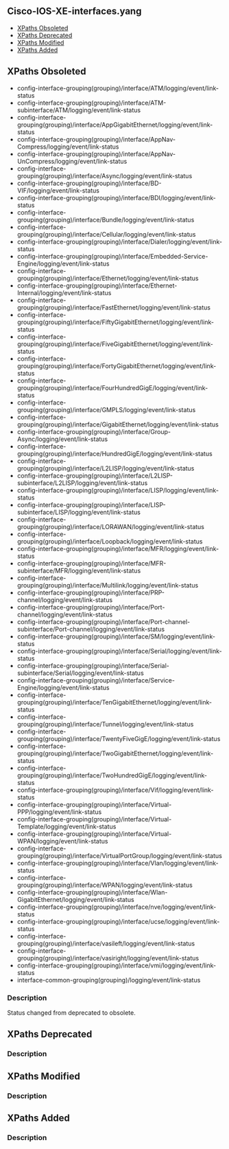 ## Cisco-IOS-XE-interfaces.yang


- [XPaths Obsoleted](#xpaths-obsoleted)
- [XPaths Deprecated](#xpaths-deprecated)
- [XPaths Modified](#xpaths-modified)
- [XPaths Added](#xpaths-added)

## XPaths Obsoleted

- config-interface-grouping(grouping)/interface/ATM/logging/event/link-status
- config-interface-grouping(grouping)/interface/ATM-subinterface/ATM/logging/event/link-status
- config-interface-grouping(grouping)/interface/AppGigabitEthernet/logging/event/link-status
- config-interface-grouping(grouping)/interface/AppNav-Compress/logging/event/link-status
- config-interface-grouping(grouping)/interface/AppNav-UnCompress/logging/event/link-status
- config-interface-grouping(grouping)/interface/Async/logging/event/link-status
- config-interface-grouping(grouping)/interface/BD-VIF/logging/event/link-status
- config-interface-grouping(grouping)/interface/BDI/logging/event/link-status
- config-interface-grouping(grouping)/interface/Bundle/logging/event/link-status
- config-interface-grouping(grouping)/interface/Cellular/logging/event/link-status
- config-interface-grouping(grouping)/interface/Dialer/logging/event/link-status
- config-interface-grouping(grouping)/interface/Embedded-Service-Engine/logging/event/link-status
- config-interface-grouping(grouping)/interface/Ethernet/logging/event/link-status
- config-interface-grouping(grouping)/interface/Ethernet-Internal/logging/event/link-status
- config-interface-grouping(grouping)/interface/FastEthernet/logging/event/link-status
- config-interface-grouping(grouping)/interface/FiftyGigabitEthernet/logging/event/link-status
- config-interface-grouping(grouping)/interface/FiveGigabitEthernet/logging/event/link-status
- config-interface-grouping(grouping)/interface/FortyGigabitEthernet/logging/event/link-status
- config-interface-grouping(grouping)/interface/FourHundredGigE/logging/event/link-status
- config-interface-grouping(grouping)/interface/GMPLS/logging/event/link-status
- config-interface-grouping(grouping)/interface/GigabitEthernet/logging/event/link-status
- config-interface-grouping(grouping)/interface/Group-Async/logging/event/link-status
- config-interface-grouping(grouping)/interface/HundredGigE/logging/event/link-status
- config-interface-grouping(grouping)/interface/L2LISP/logging/event/link-status
- config-interface-grouping(grouping)/interface/L2LISP-subinterface/L2LISP/logging/event/link-status
- config-interface-grouping(grouping)/interface/LISP/logging/event/link-status
- config-interface-grouping(grouping)/interface/LISP-subinterface/LISP/logging/event/link-status
- config-interface-grouping(grouping)/interface/LORAWAN/logging/event/link-status
- config-interface-grouping(grouping)/interface/Loopback/logging/event/link-status
- config-interface-grouping(grouping)/interface/MFR/logging/event/link-status
- config-interface-grouping(grouping)/interface/MFR-subinterface/MFR/logging/event/link-status
- config-interface-grouping(grouping)/interface/Multilink/logging/event/link-status
- config-interface-grouping(grouping)/interface/PRP-channel/logging/event/link-status
- config-interface-grouping(grouping)/interface/Port-channel/logging/event/link-status
- config-interface-grouping(grouping)/interface/Port-channel-subinterface/Port-channel/logging/event/link-status
- config-interface-grouping(grouping)/interface/SM/logging/event/link-status
- config-interface-grouping(grouping)/interface/Serial/logging/event/link-status
- config-interface-grouping(grouping)/interface/Serial-subinterface/Serial/logging/event/link-status
- config-interface-grouping(grouping)/interface/Service-Engine/logging/event/link-status
- config-interface-grouping(grouping)/interface/TenGigabitEthernet/logging/event/link-status
- config-interface-grouping(grouping)/interface/Tunnel/logging/event/link-status
- config-interface-grouping(grouping)/interface/TwentyFiveGigE/logging/event/link-status
- config-interface-grouping(grouping)/interface/TwoGigabitEthernet/logging/event/link-status
- config-interface-grouping(grouping)/interface/TwoHundredGigE/logging/event/link-status
- config-interface-grouping(grouping)/interface/Vif/logging/event/link-status
- config-interface-grouping(grouping)/interface/Virtual-PPP/logging/event/link-status
- config-interface-grouping(grouping)/interface/Virtual-Template/logging/event/link-status
- config-interface-grouping(grouping)/interface/Virtual-WPAN/logging/event/link-status
- config-interface-grouping(grouping)/interface/VirtualPortGroup/logging/event/link-status
- config-interface-grouping(grouping)/interface/Vlan/logging/event/link-status
- config-interface-grouping(grouping)/interface/WPAN/logging/event/link-status
- config-interface-grouping(grouping)/interface/Wlan-GigabitEthernet/logging/event/link-status
- config-interface-grouping(grouping)/interface/nve/logging/event/link-status
- config-interface-grouping(grouping)/interface/ucse/logging/event/link-status
- config-interface-grouping(grouping)/interface/vasileft/logging/event/link-status
- config-interface-grouping(grouping)/interface/vasiright/logging/event/link-status
- config-interface-grouping(grouping)/interface/vmi/logging/event/link-status
- interface-common-grouping(grouping)/logging/event/link-status

### Description

Status changed from deprecated to obsolete.

## XPaths Deprecated

### Description

## XPaths Modified

### Description

## XPaths Added

### Description
